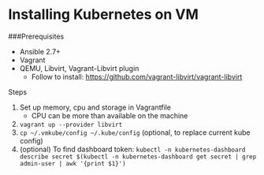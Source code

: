 # Installing Kubernetes on VM

###Prerequisites
* Ansible 2.7+
* Vagrant
* QEMU, Libvirt, Vagrant-Libvirt plugin 
    * Follow to install: https://github.com/vagrant-libvirt/vagrant-libvirt
    
Steps
1. Set up memory, cpu and storage in Vagrantfile
    * CPU can be more than available on the machine
2. `vagrant up --provider libvirt`
3. `cp ~/.vmkube/config ~/.kube/config` (optional, to replace current kube config)
4. (optional) To find dashboard token: `kubectl -n kubernetes-dashboard describe secret $(kubectl -n kubernetes-dashboard get secret | grep admin-user | awk '{print $1}')`